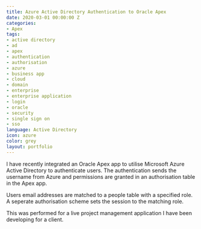```yaml
---
title: Azure Active Directory Authentication to Oracle Apex
date: 2020-03-01 00:00:00 Z
categories:
- Apex
tags:
- active directory
- ad
- apex
- authentication
- authorisation
- azure
- business app
- cloud
- domain
- enterprise
- enterprise application
- login
- oracle
- security
- single sign on
- sso
language: Active Directory
icon: azure
color: grey
layout: portfolio
---
```


I have recently integrated an Oracle Apex app to utilise Microsoft Azure Active Directory to authenticate users. The authentication sends the username from Azure and permissions are granted in an authorisation table in the Apex app.

Users email addresses are matched to a people table with a specified role. A seperate authorisation scheme sets the session to the matching role.

This was performed for a live project management application I have been developing for a client.
